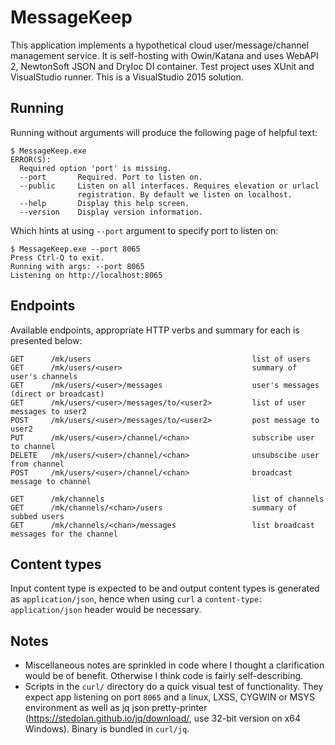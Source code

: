# MessageKeep

This application implements a hypothetical cloud user/message/channel management service. It is self-hosting with Owin/Katana and uses WebAPI 2, NewtonSoft JSON and DryIoc DI container. Test project uses XUnit and VisualStudio runner. This is a VisualStudio 2015 solution.

## Running
Running without arguments will produce the following page of helpful text:  

    $ MessageKeep.exe
    ERROR(S):
      Required option 'port' is missing.
      --port       Required. Port to listen on.
      --public     Listen on all interfaces. Requires elevation or urlacl
                   registration. By default we listen on localhost.
      --help       Display this help screen.
      --version    Display version information.

Which hints at using `--port` argument to specify port to listen on: 

    $ MessageKeep.exe --port 8065
    Press Ctrl-Q to exit.
    Running with args: --port 8065
    Listening on http://localhost:8065

## Endpoints

Available endpoints, appropriate HTTP verbs and summary for each is presented below: 

    GET      /mk/users                                    list of users
    GET      /mk/users/<user>                             summary of user's channels
    GET      /mk/users/<user>/messages                    user's messages (direct or broadcast)
    GET      /mk/users/<user>/messages/to/<user2>         list of user messages to user2
    POST     /mk/users/<user>/messages/to/<user2>         post message to user2
    PUT      /mk/users/<user>/channel/<chan>              subscribe user to channel
    DELETE   /mk/users/<user>/channel/<chan>              unsubscibe user from channel
    POST     /mk/users/<user>/channel/<chan>              broadcast message to channel
                                                        
    GET      /mk/channels                                 list of channels
    GET      /mk/channels/<chan>/users                    summary of subbed users
    GET      /mk/channels/<chan>/messages                 list broadcast messages for the channel

## Content types

Input content type is expected to be and output content types is generated as `application/json`, hence when using `curl` a `content-type: application/json` header would be necessary.

## Notes

- Miscellaneous notes are sprinkled in code where I thought a clarification would be of benefit. Otherwise I think code is fairly self-describing.
- Scripts in the `curl/` directory do a quick visual test of functionality. They expect app listening on port `8065` and a linux, LXSS, CYGWIN or MSYS environment as well as jq json pretty-printer (https://stedolan.github.io/jq/download/, use 32-bit version on x64 Windows). Binary is bundled in `curl/jq`.